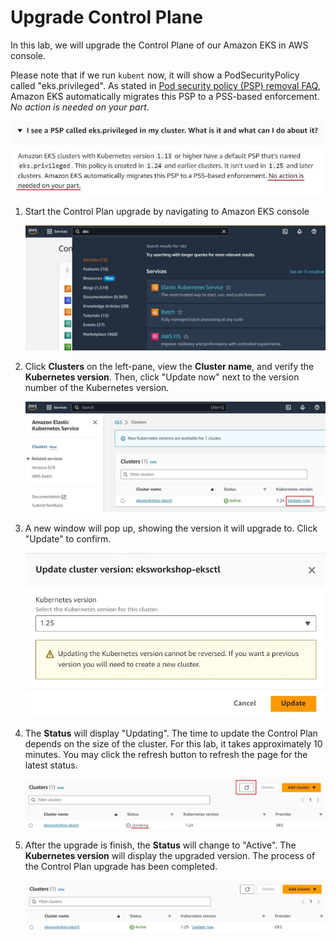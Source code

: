 # Upgrade Control Plane

In this lab, we will upgrade the Control Plane of our Amazon EKS in AWS console.

Please note that if we run `kubent` now, it will show a PodSecurityPolicy called "eks.privileged". As stated in [Pod security policy (PSP) removal FAQ](https://docs.aws.amazon.com/eks/latest/userguide/pod-security-policy-removal-faq.html), Amazon EKS automatically migrates this PSP to a PSS-based enforcement. *No action is needed on your part*. 

![assets](/assets/cp-0-psp-removal.jpg)

1. Start the Control Plan upgrade by navigating to Amazon EKS console 

   ![assets](/assets/cp-1-eks-console.jpg)

2. Click **Clusters** on the left-pane, view the **Cluster name**, and verify the **Kubernetes version**. Then, click "Update now" next to the version number of the Kubernetes version. 

   ![assets](/assets/cp-2-view-cluster-and-version.jpg)
   
3. A new window will pop up, showing the version it will upgrade to. Click "Update" to confirm.

   ![assets](/assets/cp-3-update-confirm.jpg)

4. The **Status** will display "Updating". The time to update the Control Plan depends on the size of the cluster. For this lab, it takes approximately 10 minutes. You may click the refresh button to refresh the page for the latest status.

   ![assets](/assets/cp-4-during-update.jpg)

5. After the upgrade is finish, the **Status** will change to "Active". The **Kubernetes version** will display the upgraded version. The process of the Control Plan upgrade has been completed.

   ![assets](/assets/cp-5-update-complete.jpg)
